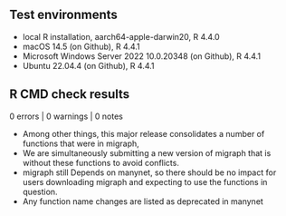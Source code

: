 ## Test environments

* local R installation, aarch64-apple-darwin20, R 4.4.0
* macOS 14.5 (on Github), R 4.4.1
* Microsoft Windows Server 2022 10.0.20348 (on Github), R 4.4.1
* Ubuntu 22.04.4 (on Github), R 4.4.1

## R CMD check results

0 errors | 0 warnings | 0 notes

* Among other things, this major release consolidates a number of functions that were in migraph,
* We are simultaneously submitting a new version of migraph that is without these
functions to avoid conflicts.
* migraph still Depends on manynet, so there should be no impact for users
downloading migraph and expecting to use the functions in question.
* Any function name changes are listed as deprecated in manynet

